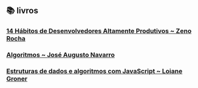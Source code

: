 ## :books: livros

### [14 Hábitos de Desenvolvedores Altamente Produtivos ~ Zeno Rocha](https://www.amazon.com.br/14-H%C3%A1bitos-Desenvolvedores-Altamente-Produtivos-ebook/dp/B08BF7PZZX)
### [Algoritmos ~ José Augusto Navarro](https://www.amazon.com.br/Algoritmos-AUGUSTO-NAVARRO-GARCIA-MANZANO-ebook/dp/B07XHP2XML/ref=asc_df_B07XHP2XML/?tag=googleshopp00-20&linkCode=df0&hvadid=379720710904&hvpos=&hvnetw=g&hvrand=17072716082680880713&hvpone=&hvptwo=&hvqmt=&hvdev=c&hvdvcmdl=&hvlocint=&hvlocphy=1001624&hvtargid=pla-846420417056&psc=1)
### [Estruturas de dados e algoritmos com JavaScript ~ Loiane Groner](https://www.amazon.com.br/dp/B07P6SZJVQ/ref=dp-kindle-redirect?_encoding=UTF8&btkr=1)